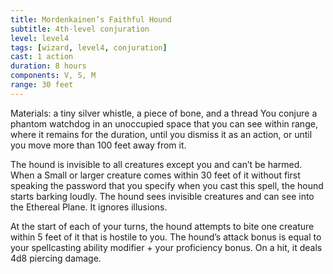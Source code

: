 ```yaml
---
title: Mordenkainen’s Faithful Hound
subtitle: 4th-level conjuration
level: level4
tags: [wizard, level4, conjuration]
cast: 1 action
duration: 8 hours
components: V, S, M
range: 30 feet
---
```

Materials: a tiny silver whistle, a piece of bone, and a thread
You conjure a phantom watchdog in an unoccupied space that you can see within range, where it remains for the duration, until you dismiss it as an action, or until you move more than 100 feet away from it.

The hound is invisible to all creatures except you and can’t be harmed. When a Small or larger creature comes within 30 feet of it without first speaking the password that you specify when you cast this spell, the hound starts barking loudly. The hound sees invisible creatures and can see into the Ethereal Plane. It ignores illusions.

At the start of each of your turns, the hound attempts to bite one creature within 5 feet of it that is hostile to you. The hound’s attack bonus is equal to your spellcasting ability modifier + your proficiency bonus. On a hit, it deals 4d8 piercing damage.